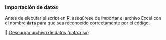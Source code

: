 ### Importación de datos

Antes de ejecutar el script en R, asegúrese de importar el archivo Excel con el nombre **`data`** para que sea reconocido correctamente por el código.  

📄 [Descargar archivo de datos (data.xlsx)](https://github.com/user-attachments/files/21332646/data.xlsx)
